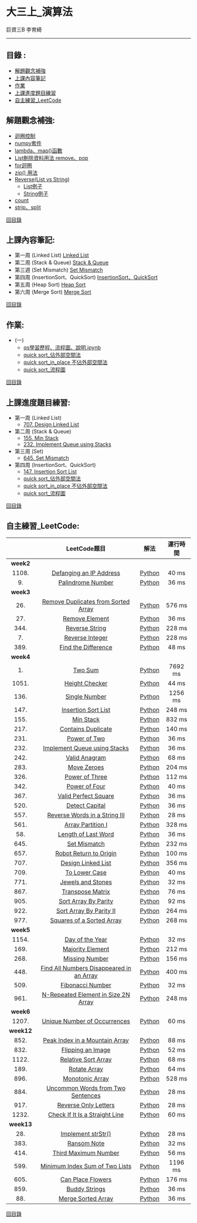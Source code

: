 大三上_演算法
===========
巨資三B 李育綺
***
目錄 :
-----
* [解題觀念補強](#解題觀念補強)
* [上課內容筆記](#上課內容筆記)
* [作業](#作業)
* [上課進度題目練習](#上課進度題目練習)
* [自主練習_LeetCode](#自主練習_LeetCode)

解題觀念補強: 
-----

* [迴圈控制](https://github.com/imucici/my-learning-note/blob/master/%E6%A6%82%E5%BF%B5%E8%A3%9C%E5%BC%B7/%E8%BF%B4%E5%9C%88%E6%8E%A7%E5%88%B6.md)
* [numpy套件](https://github.com/imucici/my-learning-note/blob/master/%E6%A6%82%E5%BF%B5%E8%A3%9C%E5%BC%B7/Numpy%E5%A5%97%E4%BB%B6.md)
* [lambda、map()函數](https://github.com/imucici/my-learning-note/blob/master/%E6%A6%82%E5%BF%B5%E8%A3%9C%E5%BC%B7/lambda%E3%80%81map()%E5%87%BD%E6%95%B8.md)
* [List刪除資料用法  remove、pop](https://github.com/imucici/my-learning-note/blob/master/%E6%A6%82%E5%BF%B5%E8%A3%9C%E5%BC%B7/List%E5%88%AA%E9%99%A4%E8%B3%87%E6%96%99%E7%94%A8%E6%B3%95%20%20remove%E3%80%81pop.ipynb)
* [for迴圈](https://github.com/imucici/my-learning-note/blob/master/%E6%A6%82%E5%BF%B5%E8%A3%9C%E5%BC%B7/for%E8%BF%B4%E5%9C%88.ipynb)
* [zip() 用法](https://github.com/imucici/my-learning-note/blob/master/%E6%A6%82%E5%BF%B5%E8%A3%9C%E5%BC%B7/zip()%20%E7%94%A8%E6%B3%95.ipynb)
* [Reverse(List vs String)](https://github.com/imucici/my-learning-note/blob/master/%E6%A6%82%E5%BF%B5%E8%A3%9C%E5%BC%B7/Reverse(List%20vs%20String))
  * [List例子](https://github.com/imucici/my-learning-note/blob/master/LeetCode/week3/344.Reverse%20String.ipynb)
  * [String例子](https://github.com/imucici/my-learning-note/blob/master/LeetCode/week4/557.%20Reverse%20Words%20in%20a%20String%20III.ipynb)
* [count](https://github.com/imucici/my-learning-note/blob/master/%E6%A6%82%E5%BF%B5%E8%A3%9C%E5%BC%B7/count.ipynb)
* [strip、split](https://github.com/imucici/my-learning-note/blob/master/%E6%A6%82%E5%BF%B5%E8%A3%9C%E5%BC%B7/strip%E3%80%81split.md)


[回目錄](https://github.com/imucici/my-learning-note#%E7%9B%AE%E9%8C%84-)

上課內容筆記: 
---------
* 第一周 (Linked List) [Linked List](https://github.com/imucici/my-learning-note/blob/master/%E4%B8%8A%E8%AA%B2%E5%85%A7%E5%AE%B9%E7%AD%86%E8%A8%98/%E7%AC%AC%E4%B8%80%E9%80%B1%E4%B8%8A%E8%AA%B2%E9%80%B2%E5%BA%A6.md)
* 第二周 (Stack & Queue) [Stack & Queue](https://github.com/imucici/my-learning-note/blob/master/%E4%B8%8A%E8%AA%B2%E5%85%A7%E5%AE%B9%E7%AD%86%E8%A8%98/%E7%AC%AC%E4%BA%8C%E9%80%B1%E4%B8%8A%E8%AA%B2%E9%80%B2%E5%BA%A6.md)
* 第三週 (Set Mismatch) [Set Mismatch](https://github.com/imucici/my-learning-note/blob/master/%E4%B8%8A%E8%AA%B2%E5%85%A7%E5%AE%B9%E7%AD%86%E8%A8%98/%E7%AC%AC%E4%B8%89%E9%80%B1%E4%B8%8A%E8%AA%B2%E9%80%B2%E5%BA%A6.md)
* 第四周 (InsertionSort、QuickSort) [InsertionSort、QuickSort](https://github.com/imucici/my-learning-note/blob/master/%E4%B8%8A%E8%AA%B2%E5%85%A7%E5%AE%B9%E7%AD%86%E8%A8%98/%E7%AC%AC%E5%9B%9B%E9%80%B1%E4%B8%8A%E8%AA%B2%E9%80%B2%E5%BA%A6.md)
* 第五周 (Heap Sort) [Heap Sort](https://github.com/imucici/my-learning-note/blob/master/%E4%B8%8A%E8%AA%B2%E5%85%A7%E5%AE%B9%E7%AD%86%E8%A8%98/%E7%AC%AC%E4%BA%94%E9%80%B1%E4%B8%8A%E8%AA%B2%E9%80%B2%E5%BA%A6.md)
* 第六周 (Merge Sort) [Merge Sort](https://github.com/imucici/my-learning-note/blob/master/%E4%B8%8A%E8%AA%B2%E5%85%A7%E5%AE%B9%E7%AD%86%E8%A8%98/%E7%AC%AC%E5%85%AD%E9%80%B1%E4%B8%8A%E8%AA%B2%E9%80%B2%E5%BA%A6.md)


[回目錄](https://github.com/imucici/my-learning-note#%E7%9B%AE%E9%8C%84-)


作業:
----

* (一)
  * [qs學習歷程、流程圖、說明.ipynb](https://github.com/imucici/my-learning-note/blob/master/%E4%B8%8A%E8%AA%B2%E5%85%A7%E5%AE%B9%E7%AD%86%E8%A8%98/quick%20sort/qs%E5%AD%B8%E7%BF%92%E6%AD%B7%E7%A8%8B%E3%80%81%E6%B5%81%E7%A8%8B%E5%9C%96%E3%80%81%E8%AA%AA%E6%98%8E.ipynb)
  * [quick sort_佔外部空間法](https://github.com/imucici/my-learning-note/blob/master/%E4%B8%8A%E8%AA%B2%E5%85%A7%E5%AE%B9%E7%AD%86%E8%A8%98/quick%20sort/quick%20sort_%E4%BD%94%E5%A4%96%E9%83%A8%E7%A9%BA%E9%96%93%E6%B3%95.ipynb)
  * [quick sort_in_place 不佔外部空間法](https://github.com/imucici/my-learning-note/blob/master/%E4%B8%8A%E8%AA%B2%E5%85%A7%E5%AE%B9%E7%AD%86%E8%A8%98/quick%20sort/quick%20sort_in_place%20%E4%B8%8D%E4%BD%94%E5%A4%96%E9%83%A8%E7%A9%BA%E9%96%93%E6%B3%95.ipynb)
  * [quick sort_流程圖](https://github.com/imucici/my-learning-note/blob/master/%E4%B8%8A%E8%AA%B2%E5%85%A7%E5%AE%B9%E7%AD%86%E8%A8%98/quick%20sort/quick%20sort_%E6%B5%81%E7%A8%8B%E5%9C%96.png)


[回目錄](https://github.com/imucici/my-learning-note#%E7%9B%AE%E9%8C%84-)

上課進度題目練習: 
------
* 第一周 (Linked List) 
  * [707. Design Linked List](https://github.com/imucici/my-learning-note/blob/master/LeetCode/week4/707.%20Design%20Linked%20List.ipynb)
* 第二周 (Stack & Queue)
  * [155. Min Stack](https://github.com/imucici/my-learning-note/blob/master/LeetCode/week4/155.%20Min%20Stack.ipynb)
  * [232. Implement Queue using Stacks](https://github.com/imucici/my-learning-note/blob/master/LeetCode/week4/232.%20Implement%20Queue%20using%20Stacks.ipynb)
* 第三周 (Set)
  * [645. Set Mismatch](https://github.com/imucici/my-learning-note/blob/master/LeetCode/week4/645.%20Set%20Mismatch.ipynb)
* 第四周 (InsertionSort、QuickSort)
  * [147. Insertion Sort List](https://github.com/imucici/my-learning-note/blob/master/LeetCode/week4/147.%20Insertion%20Sort%20List.ipynb)
  * [quick sort_佔外部空間法](https://github.com/imucici/my-learning-note/blob/master/%E4%B8%8A%E8%AA%B2%E5%85%A7%E5%AE%B9%E7%AD%86%E8%A8%98/quick%20sort/quick%20sort_%E4%BD%94%E5%A4%96%E9%83%A8%E7%A9%BA%E9%96%93%E6%B3%95.ipynb)
  * [quick sort_in_place 不佔外部空間法](https://github.com/imucici/my-learning-note/blob/master/%E4%B8%8A%E8%AA%B2%E5%85%A7%E5%AE%B9%E7%AD%86%E8%A8%98/quick%20sort/quick%20sort_in_place%20%E4%B8%8D%E4%BD%94%E5%A4%96%E9%83%A8%E7%A9%BA%E9%96%93%E6%B3%95.ipynb)
  * [quick sort_流程圖](https://github.com/imucici/my-learning-note/blob/master/%E4%B8%8A%E8%AA%B2%E5%85%A7%E5%AE%B9%E7%AD%86%E8%A8%98/quick%20sort/quick%20sort_%E6%B5%81%E7%A8%8B%E5%9C%96.png)

[回目錄](https://github.com/imucici/my-learning-note#%E7%9B%AE%E9%8C%84-)

自主練習_LeetCode:
-----

|         |     LeetCode題目     |  解法  | 運行時間 |
| :-------------: |:-------------:| :------------:| :------------:|
| **week2**        |       |  |  |
| 1108.        | [Defanging an IP Address](https://leetcode.com/problems/defanging-an-ip-address/)|[Python](https://github.com/imucici/my-learning-note/blob/master/LeetCode/week2/1108.Defanging%20an%20IP%20Address.ipynb) | 40 ms|
| 9.| [Palindrome Number](https://leetcode.com/problems/palindrome-number/)|[Python](https://github.com/imucici/my-learning-note/blob/master/LeetCode/week2/9.Palindrome%20Number.ipynb) | 36 ms  |
| **week3** ||||
|26.|[Remove Duplicates from Sorted Array](https://leetcode.com/problems/remove-duplicates-from-sorted-array/)|[Python](https://github.com/imucici/my-learning-note/blob/master/LeetCode/week3/26.%20Remove%20Duplicates%20from%20Sorted%20Array.ipynb)|576 ms|
|27.|[Remove Element](https://leetcode.com/problems/remove-element/)|[Python](https://github.com/imucici/my-learning-note/blob/master/LeetCode/week3/27.Remove%20Element.ipynb)|36 ms|
|344.|[Reverse String](https://leetcode.com/problems/reverse-string/)|[Python](https://github.com/imucici/my-learning-note/blob/master/LeetCode/week3/344.Reverse%20String.ipynb)|228 ms|
|7.|[Reverse Integer](https://leetcode.com/problems/reverse-integer/)|[Python](https://github.com/imucici/my-learning-note/blob/master/LeetCode/week3/7.Reverse%20Integer.ipynb)|228 ms|
|389.|[Find the Difference](https://leetcode.com/problems/find-the-difference/)|[Python](https://github.com/imucici/my-learning-note/blob/master/LeetCode/week3/389.%20Find%20the%20Difference.ipynb)|48 ms|
| **week4** ||||
|1.|[Two Sum](https://leetcode.com/problems/two-sum/)|[Python](https://github.com/imucici/my-learning-note/blob/master/LeetCode/week4/1.%20Two%20Sum.ipynb)|7692 ms|
|1051.|[Height Checker](https://leetcode.com/problems/height-checker/)|[Python](https://github.com/imucici/my-learning-note/blob/master/LeetCode/week4/1051.%20Height%20Checker.ipynb)|44 ms|
|136.|[Single Number](https://leetcode.com/problems/single-number/)|[Python](https://github.com/imucici/my-learning-note/blob/master/LeetCode/week4/136.%20Single%20Number.ipynb)|1256 ms|
|147.|[Insertion Sort List](https://leetcode.com/problems/insertion-sort-list/)|[Python](https://github.com/imucici/my-learning-note/blob/master/LeetCode/week4/147.%20Insertion%20Sort%20List.ipynb)|248 ms|
|155.|[Min Stack](https://leetcode.com/problems/min-stack/)|[Python](https://github.com/imucici/my-learning-note/blob/master/LeetCode/week4/155.%20Min%20Stack.ipynb)|832 ms|
|217.|[Contains Duplicate](https://leetcode.com/problems/contains-duplicate/)|[Python](https://github.com/imucici/my-learning-note/blob/master/LeetCode/week4/217.%20Contains%20Duplicate.ipynb)|140 ms|
|231.|[Power of Two](https://leetcode.com/problems/power-of-two/)|[Python](https://github.com/imucici/my-learning-note/blob/master/LeetCode/week4/231.%20Power%20of%20Two.ipynb)|36 ms|
|232.|[Implement Queue using Stacks](https://leetcode.com/problems/implement-queue-using-stacks/submissions/)|[Python](https://github.com/imucici/my-learning-note/blob/master/LeetCode/week4/232.%20Implement%20Queue%20using%20Stacks.ipynb)|36 ms|
|242.|[Valid Anagram](https://leetcode.com/problems/valid-anagram/submissions/)|[Python](https://github.com/imucici/my-learning-note/blob/master/LeetCode/week4/242.%20Valid%20Anagram.ipynb)|68 ms|
|283.|[Move Zeroes](https://leetcode.com/problems/move-zeroes/)|[Python](https://github.com/imucici/my-learning-note/blob/master/LeetCode/week4/283.%20Move%20Zeroes.ipynb)|204 ms|
|326.|[Power of Three](https://leetcode.com/problems/power-of-three/)|[Python](https://github.com/imucici/my-learning-note/blob/master/LeetCode/week4/326.%20Power%20of%20Three.ipynb)|112 ms|
|342.|[Power of Four](https://leetcode.com/problems/power-of-four/)|[Python](https://github.com/imucici/my-learning-note/blob/master/LeetCode/week4/342.%20Power%20of%20Four.ipynb)|40 ms|
|367.|[Valid Perfect Square](https://leetcode.com/problems/valid-perfect-square/)|[Python](https://github.com/imucici/my-learning-note/blob/master/LeetCode/week4/367.%20Valid%20Perfect%20Square.ipynb)|36 ms|
|520.|[Detect Capital](https://leetcode.com/problems/detect-capital/)|[Python](https://github.com/imucici/my-learning-note/blob/master/LeetCode/week4/520.%20Detect%20Capital.ipynb)|36 ms|
|557.|[Reverse Words in a String III](https://leetcode.com/problems/reverse-words-in-a-string-iii/)|[Python](https://github.com/imucici/my-learning-note/blob/master/LeetCode/week4/557.%20Reverse%20Words%20in%20a%20String%20III.ipynb)|28 ms|
|561.|[Array Partition I](https://leetcode.com/problems/array-partition-i/)|[Python](https://github.com/imucici/my-learning-note/blob/master/LeetCode/week4/561.%20Array%20Partition%20I.ipynb)|328 ms|
|58.|[Length of Last Word](https://leetcode.com/problems/length-of-last-word/)|[Python](https://github.com/imucici/my-learning-note/blob/master/LeetCode/week4/58.%20Length%20of%20Last%20Word.ipynb)|36 ms|
|645.|[Set Mismatch](https://leetcode.com/problems/set-mismatch/)|[Python](https://github.com/imucici/my-learning-note/blob/master/LeetCode/week4/645.%20Set%20Mismatch.ipynb)|232 ms|
|657.|[Robot Return to Origin](https://leetcode.com/problems/robot-return-to-origin/)|[Python](https://github.com/imucici/my-learning-note/blob/master/LeetCode/week4/657.%20Robot%20Return%20to%20Origin.ipynb)|100 ms|
|707.|[Design Linked List](https://leetcode.com/problems/design-linked-list/)|[Python](https://github.com/imucici/my-learning-note/blob/master/LeetCode/week4/707.%20Design%20Linked%20List.ipynb)|356 ms|
|709.|[To Lower Case](https://leetcode.com/problems/to-lower-case/)|[Python](https://github.com/imucici/my-learning-note/blob/master/LeetCode/week4/709.%20To%20Lower%20Case.ipynb)|40 ms|
|771.|[Jewels and Stones](https://leetcode.com/problems/jewels-and-stones/)|[Python](https://github.com/imucici/my-learning-note/blob/master/LeetCode/week4/771.%20Jewels%20and%20Stones.ipynb)|32 ms|
|867.|[Transpose Matrix](https://leetcode.com/problems/transpose-matrix/)|[Python](https://github.com/imucici/my-learning-note/blob/master/LeetCode/week4/867.%20Transpose%20Matrix.ipynb)|76 ms|
|905.|[Sort Array By Parity](https://leetcode.com/problems/sort-array-by-parity/)|[Python](https://github.com/imucici/my-learning-note/blob/master/LeetCode/week4/905.%20Sort%20Array%20By%20Parity.ipynb)|92 ms|
|922.|[Sort Array By Parity II](https://leetcode.com/problems/sort-array-by-parity-ii/)|[Python](https://github.com/imucici/my-learning-note/blob/master/LeetCode/week4/922.%20Sort%20Array%20By%20Parity%20II.ipynb)|264 ms|
|977.|[Squares of a Sorted Array](https://leetcode.com/problems/squares-of-a-sorted-array/)|[Python](https://github.com/imucici/my-learning-note/blob/master/LeetCode/week4/977.%20Squares%20of%20a%20Sorted%20Array.ipynb)|268 ms|
| **week5** ||||
|1154.|[Day of the Year](https://leetcode.com/problems/day-of-the-year/)|[Python](https://github.com/imucici/my-learning-note/blob/master/LeetCode/week5/1154.%20Day%20of%20the%20Year.ipynb)|32 ms|
|169.|[Majority Element](https://leetcode.com/problems/majority-element/)|[Python](https://github.com/imucici/my-learning-note/blob/master/LeetCode/week5/169.%20Majority%20Element.ipynb)|212 ms|
|268.|[Missing Number](https://leetcode.com/problems/missing-number/)|[Python](https://github.com/imucici/my-learning-note/blob/master/LeetCode/week5/268.%20Missing%20Number.ipynb)|156 ms|
|448.|[Find All Numbers Disappeared in an Array](https://leetcode.com/problems/find-all-numbers-disappeared-in-an-array/)|[Python](https://github.com/imucici/my-learning-note/blob/master/LeetCode/week5/448.%20Find%20All%20Numbers%20Disappeared%20in%20an%20Array.ipynb)|400 ms|
|509.|[Fibonacci Number](https://leetcode.com/problems/fibonacci-number/)|[Python](https://github.com/imucici/my-learning-note/blob/master/LeetCode/week5/509.%20Fibonacci%20Number.ipynb)|32 ms|
|961.|[N-Repeated Element in Size 2N Array](https://leetcode.com/problems/n-repeated-element-in-size-2n-array/)|[Python](https://github.com/imucici/my-learning-note/blob/master/LeetCode/week5/961.%20N-Repeated%20Element%20in%20Size%202N%20Array.ipynb)|248 ms|
| **week6** ||||
|1207.|[Unique Number of Occurrences](https://leetcode.com/problems/unique-number-of-occurrences/)|[Python](https://github.com/imucici/my-learning-note/tree/master/LeetCode/week6)|60 ms|
| **week12** ||||
|852.|[Peak Index in a Mountain Array](https://leetcode.com/problems/peak-index-in-a-mountain-array/)|[Python](https://github.com/imucici/my-learning-note/blob/master/LeetCode/week12/852.%20Peak%20Index%20in%20a%20Mountain%20Array.ipynb)|88 ms|
|832.|[Flipping an Image](https://leetcode.com/problems/flipping-an-image/)|[Python](https://github.com/imucici/my-learning-note/blob/master/LeetCode/week12/832.%20Flipping%20an%20Image.ipynb)|52 ms|
|1122.|[Relative Sort Array](https://leetcode.com/problems/relative-sort-array/)|[Python](https://github.com/imucici/my-learning-note/blob/master/LeetCode/week12/1122.%20Relative%20Sort%20Array.ipynb)|68 ms|
|189.|[Rotate Array](https://leetcode.com/problems/rotate-array/)|[Python](https://github.com/imucici/my-learning-note/blob/master/LeetCode/week12/189.%20Rotate%20Array.ipynb)|64 ms|
|896.|[Monotonic Array](https://leetcode.com/problems/monotonic-array/)|[Python](https://github.com/imucici/my-learning-note/blob/master/LeetCode/week12/896.%20Monotonic%20Array.ipynb)|528 ms|
|884.|[Uncommon Words from Two Sentences](https://leetcode.com/problems/uncommon-words-from-two-sentences/)|[Python](https://github.com/imucici/my-learning-note/blob/master/LeetCode/week12/884.%20Uncommon%20Words%20from%20Two%20Sentences.ipynb)|28 ms|
|917.|[Reverse Only Letters](https://leetcode.com/problems/reverse-only-letters/)|[Python](https://github.com/imucici/my-learning-note/blob/master/LeetCode/week12/917.%20Reverse%20Only%20Letters.ipynb)|28 ms|
|1232.|[Check If It Is a Straight Line](https://leetcode.com/problems/check-if-it-is-a-straight-line/)|[Python](https://github.com/imucici/my-learning-note/blob/master/LeetCode/week12/1232.%20Check%20If%20It%20Is%20a%20Straight%20Line.ipynb)|60 ms|
| **week13** ||||
|28.|[Implement strStr()](https://leetcode.com/problems/implement-strstr/)|[Python](https://github.com/imucici/my-learning-note/blob/master/LeetCode/week13/28.%20Implement%20strStr().ipynb)|28 ms|
|383.|[Ransom Note](https://leetcode.com/problems/ransom-note/)|[Python](https://github.com/imucici/my-learning-note/blob/master/LeetCode/week13/383.%20Ransom%20Note.ipynb)|32 ms|
|414.|[Third Maximum Number](https://leetcode.com/problems/third-maximum-number/)|[Python](https://github.com/imucici/my-learning-note/blob/master/LeetCode/week13/414.%20Third%20Maximum%20Number.ipynb)|56 ms|
|599.|[Minimum Index Sum of Two Lists](https://leetcode.com/problems/minimum-index-sum-of-two-lists/)|[Python](https://github.com/imucici/my-learning-note/blob/master/LeetCode/week13/599.%20Minimum%20Index%20Sum%20of%20Two%20Lists.ipynb)|1196 ms|
|605.|[Can Place Flowers](https://leetcode.com/problems/can-place-flowers/)|[Python](https://github.com/imucici/my-learning-note/blob/master/LeetCode/week13/605.%20Can%20Place%20Flowers.ipynb)|176 ms|
|859.|[Buddy Strings](https://leetcode.com/problems/buddy-strings/)|[Python](https://github.com/imucici/my-learning-note/blob/master/LeetCode/week13/859.%20Buddy%20Strings.ipynb)|36 ms|
|88.|[Merge Sorted Array](https://leetcode.com/problems/merge-sorted-array/)|[Python](https://github.com/imucici/my-learning-note/blob/master/LeetCode/week13/88.%20Merge%20Sorted%20Array.ipynb)|36 ms|



















[回目錄](https://github.com/imucici/my-learning-note#%E7%9B%AE%E9%8C%84-)
